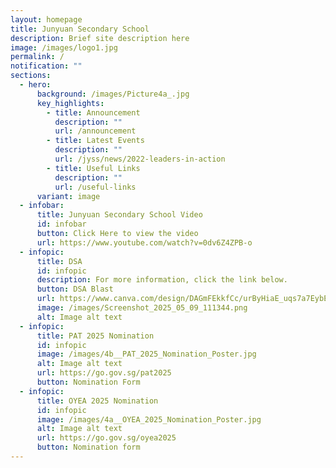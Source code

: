 ```yaml
---
layout: homepage
title: Junyuan Secondary School
description: Brief site description here
image: /images/logo1.jpg
permalink: /
notification: ""
sections:
  - hero:
      background: /images/Picture4a_.jpg
      key_highlights:
        - title: Announcement
          description: ""
          url: /announcement
        - title: Latest Events
          description: ""
          url: /jyss/news/2022-leaders-in-action
        - title: Useful Links
          description: ""
          url: /useful-links
      variant: image
  - infobar:
      title: Junyuan Secondary School Video
      id: infobar
      button: Click Here to view the video
      url: https://www.youtube.com/watch?v=0dv6Z4ZPB-o
  - infopic:
      title: DSA
      id: infopic
      description: For more information, click the link below.
      button: DSA Blast
      url: https://www.canva.com/design/DAGmFEkkfCc/urByHiaE_uqs7a7EybEAKg/view?utm_content=DAGmFEkkfCc&utm_campaign=designshare&utm_medium=link2&utm_source=uniquelinks&utlId=h4886ee41c9#1
      image: /images/Screenshot_2025_05_09_111344.png
      alt: Image alt text
  - infopic:
      title: PAT 2025 Nomination
      id: infopic
      image: /images/4b__PAT_2025_Nomination_Poster.jpg
      alt: Image alt text
      url: https://go.gov.sg/pat2025
      button: Nomination Form
  - infopic:
      title: OYEA 2025 Nomination
      id: infopic
      image: /images/4a__OYEA_2025_Nomination_Poster.jpg
      alt: Image alt text
      url: https://go.gov.sg/oyea2025
      button: Nomination form
---
```

